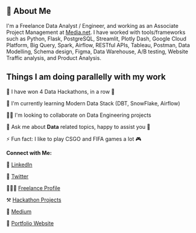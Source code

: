 ## 🚀 About Me

I'm a Freelance Data Analyst / Engineer, and working as an Associate Project Management at [Media.net](https://www.media.net/). I have worked with tools/frameworks such as Python, Flask, PostgreSQL, Streamlit, Plotly Dash, Google Cloud Platform, Big Query, Spark, Airflow, RESTful APIs, Tableau, Postman, Data Modelling, Schema design, Figma, Data Warehouse, A/B testing, Website Traffic analysis, and Product Analysis. 

## Things I am doing parallelly with my work

🎯 I have won 4 Data Hackathons, in a row 🎉

🧠 I'm currently learning Modern Data Stack (DBT, SnowFlake, Airflow)

👯‍♀️ I'm looking to collaborate on Data Engineering projects

💬 Ask me about **Data** related topics, happy to assist you 🙂

⚡️ Fun fact: I like to play CSGO and FIFA games a lot 🎮

**Connect with Me:**

🚀 [LinkedIn](https://www.linkedin.com/in/saurabhJoshi2403)

📘 [Twitter](https://twitter.com/Saurabh___Joshi)

👨🏻‍💻 [Freelance Profile](https://www.fiverr.com/saurabh__joshi)

⚒️ [Hackathon Projects](https://devpost.com/saurabhjoshi7869)

📖 [Medium](https://medium.com/@saurabhjoshi7869)

🤩 [Portfolio Website](https://mega-barrel.github.io/)
